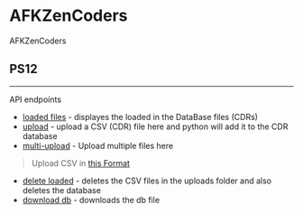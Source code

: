 # AFKZenCoders
AFKZenCoders
 
 ## PS12
 ----
 API endpoints
 
- [loaded files](http://iot.ccnet.in:1313/loadedfiles) - displayes the loaded in the DataBase files (CDRs)
- [upload](http://iot.ccnet.in:1313/upload) - upload a CSV (CDR) file here and python will add it to the CDR database
- [multi-upload](https://themedallionschool.com/abhinav/PS12/test.html) - Upload multiple files here
> Upload CSV in [this Format](https://github.com/AbhinavSingh-21f1002369/AFKZenCoders/blob/main/PS12/static/CDR1.csv)
- [delete loaded](http://iot.ccnet.in:1313/deleteload) - deletes the CSV files in the uploads folder and also deletes the database
- [download db](http://iot.ccnet.in:1313/downloadfile/PS12Database.db) - downloads the db file
